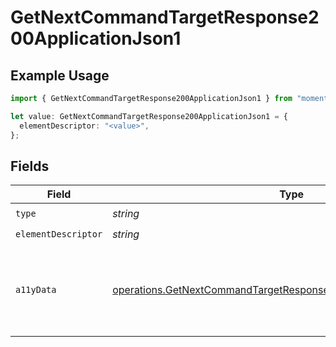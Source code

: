 # GetNextCommandTargetResponse200ApplicationJson1

## Example Usage

```typescript
import { GetNextCommandTargetResponse200ApplicationJson1 } from "momentic/models/operations";

let value: GetNextCommandTargetResponse200ApplicationJson1 = {
  elementDescriptor: "<value>",
};
```

## Fields

| Field                                                                                                                                                  | Type                                                                                                                                                   | Required                                                                                                                                               | Description                                                                                                                                            |
| ------------------------------------------------------------------------------------------------------------------------------------------------------ | ------------------------------------------------------------------------------------------------------------------------------------------------------ | ------------------------------------------------------------------------------------------------------------------------------------------------------ | ------------------------------------------------------------------------------------------------------------------------------------------------------ |
| `type`                                                                                                                                                 | *string*                                                                                                                                               | :heavy_check_mark:                                                                                                                                     | N/A                                                                                                                                                    |
| `elementDescriptor`                                                                                                                                    | *string*                                                                                                                                               | :heavy_check_mark:                                                                                                                                     | N/A                                                                                                                                                    |
| `a11yData`                                                                                                                                             | [operations.GetNextCommandTargetResponse200ApplicationJsona11yData](../../models/operations/getnextcommandtargetresponse200applicationjsona11ydata.md) | :heavy_minus_sign:                                                                                                                                     | DEPRECATED: new a11y cache is stored in DB and resolved into the 'cache' field                                                                         |